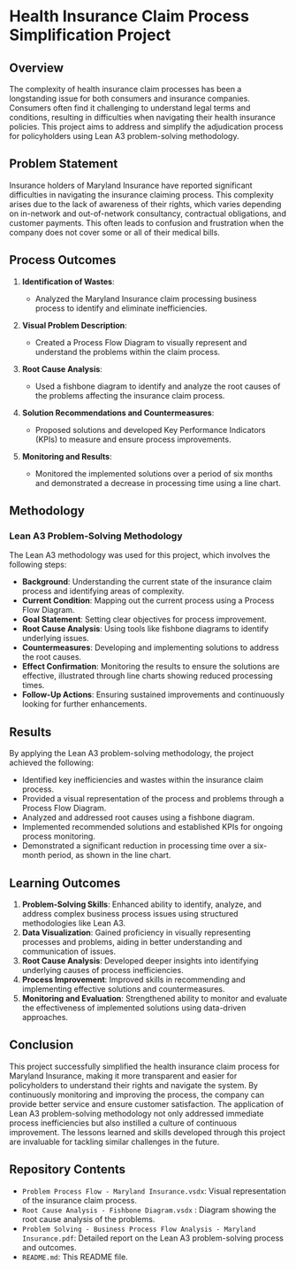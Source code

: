 # Health Insurance Claim Process Simplification Project

## Overview

The complexity of health insurance claim processes has been a longstanding issue for both consumers and insurance companies. Consumers often find it challenging to understand legal terms and conditions, resulting in difficulties when navigating their health insurance policies. This project aims to address and simplify the adjudication process for policyholders using Lean A3 problem-solving methodology.

## Problem Statement

Insurance holders of Maryland Insurance have reported significant difficulties in navigating the insurance claiming process. This complexity arises due to the lack of awareness of their rights, which varies depending on in-network and out-of-network consultancy, contractual obligations, and customer payments. This often leads to confusion and frustration when the company does not cover some or all of their medical bills.

## Process Outcomes

1. **Identification of Wastes**: 
   - Analyzed the Maryland Insurance claim processing business process to identify and eliminate inefficiencies.
   
2. **Visual Problem Description**: 
   - Created a Process Flow Diagram to visually represent and understand the problems within the claim process.
   
3. **Root Cause Analysis**: 
   - Used a fishbone diagram to identify and analyze the root causes of the problems affecting the insurance claim process.
   
4. **Solution Recommendations and Countermeasures**: 
   - Proposed solutions and developed Key Performance Indicators (KPIs) to measure and ensure process improvements.
   
5. **Monitoring and Results**: 
   - Monitored the implemented solutions over a period of six months and demonstrated a decrease in processing time using a line chart.

## Methodology

### Lean A3 Problem-Solving Methodology

The Lean A3 methodology was used for this project, which involves the following steps:
- **Background**: Understanding the current state of the insurance claim process and identifying areas of complexity.
- **Current Condition**: Mapping out the current process using a Process Flow Diagram.
- **Goal Statement**: Setting clear objectives for process improvement.
- **Root Cause Analysis**: Using tools like fishbone diagrams to identify underlying issues.
- **Countermeasures**: Developing and implementing solutions to address the root causes.
- **Effect Confirmation**: Monitoring the results to ensure the solutions are effective, illustrated through line charts showing reduced processing times.
- **Follow-Up Actions**: Ensuring sustained improvements and continuously looking for further enhancements.

## Results

By applying the Lean A3 problem-solving methodology, the project achieved the following:
- Identified key inefficiencies and wastes within the insurance claim process.
- Provided a visual representation of the process and problems through a Process Flow Diagram.
- Analyzed and addressed root causes using a fishbone diagram.
- Implemented recommended solutions and established KPIs for ongoing process monitoring.
- Demonstrated a significant reduction in processing time over a six-month period, as shown in the line chart.

## Learning Outcomes

1. **Problem-Solving Skills**: Enhanced ability to identify, analyze, and address complex business process issues using structured methodologies like Lean A3.
2. **Data Visualization**: Gained proficiency in visually representing processes and problems, aiding in better understanding and communication of issues.
3. **Root Cause Analysis**: Developed deeper insights into identifying underlying causes of process inefficiencies.
4. **Process Improvement**: Improved skills in recommending and implementing effective solutions and countermeasures.
5. **Monitoring and Evaluation**: Strengthened ability to monitor and evaluate the effectiveness of implemented solutions using data-driven approaches.

## Conclusion

This project successfully simplified the health insurance claim process for Maryland Insurance, making it more transparent and easier for policyholders to understand their rights and navigate the system. By continuously monitoring and improving the process, the company can provide better service and ensure customer satisfaction. The application of Lean A3 problem-solving methodology not only addressed immediate process inefficiencies but also instilled a culture of continuous improvement. The lessons learned and skills developed through this project are invaluable for tackling similar challenges in the future.

## Repository Contents

- `Problem Process Flow - Maryland Insurance.vsdx`: Visual representation of the insurance claim process.
- `Root Cause Analysis - Fishbone Diagram.vsdx` : Diagram showing the root cause analysis of the problems.
- `Problem Solving - Business Process Flow Analysis - Maryland Insurance.pdf`: Detailed report on the Lean A3 problem-solving process and outcomes.
- `README.md`: This README file.

